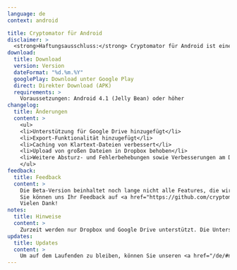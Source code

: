 ```yaml
---
language: de
context: android

title: Cryptomator für Android
disclaimer: >
  <strong>Haftungsausschluss:</strong> Cryptomator für Android ist eine Beta-Software. Durch das Herunterladen von Cryptomator, stimmen Sie zu, Cryptomator nur für Testzwecke mit wiederherstellbaren Daten zu verwenden. Die Entwickler von Cryptomator haften nicht für Verluste oder Schäden an Ihren Daten.
download:
  title: Download
  version: Version
  dateFormat: "%d.%m.%Y"
  googlePlay: Download unter Google Play
  direct: Direkter Download (APK)
  requirements: >
    Voraussetzungen: Android 4.1 (Jelly Bean) oder höher
changelog:
  title: Änderungen
  content: >
    <ul>
    <li>Unterstützung für Google Drive hinzugefügt</li>
    <li>Export-Funktionalität hinzugefügt</li>
    <li>Caching von Klartext-Dateien verbessert</li>
    <li>Upload von großen Dateien in Dropbox behoben</li>
    <li>Weitere Absturz- und Fehlerbehebungen sowie Verbesserungen am Design</li>
    </ul>
feedback:
  title: Feedback
  content: >
    Die Beta-Version beinhaltet noch lange nicht alle Features, die wir für die finale Version vorgesehen haben, und hat uns bekannte Bugs, aber wir sind trotzdem offen für Vorschläge und natürlich Fehlerberichte.<br/>
    Sie können uns Ihr Feedback auf <a href="https://github.com/cryptomator/cryptomator-android">GitHub</a> mitteilen. Bitte lesen Sie unsere <a href="https://github.com/cryptomator/cryptomator-android/blob/master/CONTRIBUTING.md">Contribution Guidelines</a> sorgfältig durch. :cat:<br/>
    Vielen Dank!
notes:
  title: Hinweise
  content: >
    Zurzeit werden nur Dropbox und Google Drive unterstützt. Die Unterstützung von OneDrive und WebDAV werden folgen.
updates:
  title: Updates
  content: >
    Um auf dem Laufenden zu bleiben, können Sie unseren <a href="/de/#newsletter">Newsletter</a> abonnieren oder diese Seite gelegentlich besuchen.
---
```

